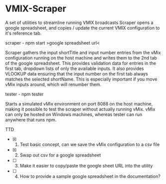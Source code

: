 # VMIX-Scraper

A set of utilities to streamline running VMIX broadcasts
Scraper opens a google spreadsheet, and copies / update the current VMIX configuration to it's reference tab.

scraper - npm start &gt;google spreadsheet url&lt;

Scraper gathers the input shortTitle and input number entries from the vMix configuration running on the host machine and writes them to the 2nd tab of the google spreadsheet. This provides validation data for entries in the first tab, dropdown lists of only the available inputs. It also provides VLOOKUP data ensuring that the input number on the first tab always matches the selected shortName. This is especially important if you move vMix inputs around, which will renumber them.


tester - npm tester 

Starts a simulated vMix environment on port 8088 on the host machine, making it possible to test the scraper without actually running vMix. vMix can only be hosted on Windows machines, whereas tester can run anywhere that runs npm.


TTD
- [x] 1) Test basic concept, can we save the vMix configuration to a csv file
- [x] 2) Swap out csv for a google spreadsheet
- [ ] 3) Make it easier to copy/paste the google sheet URL into the utility
- [ ] 4) How to provide a sample google spreadsheet in the documentation?

